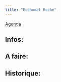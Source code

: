 ```yaml
---
title: "Economat Ruche"
---
```


[Agenda](notes/AgendaMaJournee.md) 
## Infos:

## A faire: 

## Historique:

